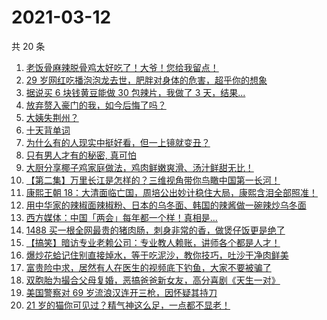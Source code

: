 # 2021-03-12

共 20 条

<!-- BEGIN ZHIHUVIDEO -->
<!-- 最后更新时间 Fri Mar 12 2021 11:16:48 GMT+0800 (China Standard Time) -->
1. [老饭骨麻辣脱骨鸡太好吃了！大爷！您给我留点！](https://www.zhihu.com/zvideo/1353401247546851328)
1. [29 岁网红吃播泡泡龙去世，肥胖对身体的危害，超乎你的想象](https://www.zhihu.com/zvideo/1353487859656019968)
1. [据说买 6 块钱黄豆能做 30 包辣片，我做了 3 天，结果...](https://www.zhihu.com/zvideo/1353296649847046144)
1. [放弃赘入豪门的我，如今后悔了吗？](https://www.zhihu.com/zvideo/1353523908843397120)
1. [大姨失荆州？](https://www.zhihu.com/zvideo/1353413766982377472)
1. [十天背单词](https://www.zhihu.com/zvideo/1353024773597880320)
1. [为什么有的人现实中挺好看，但一上镜就变丑？](https://www.zhihu.com/zvideo/1353432157067534336)
1. [只有男人才有的秘密, 真可怕](https://www.zhihu.com/zvideo/1353300580409028608)
1. [大厨分享椰子鸡家庭做法，鸡肉鲜嫩爽滑、汤汁鲜甜无比！](https://www.zhihu.com/zvideo/1352732472019492864)
1. [【第二集】万里长江是怎样的？三维视角带你鸟瞰中国第一长河！](https://www.zhihu.com/zvideo/1353316303432814592)
1. [康熙王朝 18：大清面临亡国，周培公出妙计稳住大局，康熙含泪全部照准！](https://www.zhihu.com/zvideo/1353394272796942336)
1. [用中华家的辣椒面辣椒粉、日本的乌冬面、韩国的辣酱做一碗辣炒乌冬面](https://www.zhihu.com/zvideo/1353380483531763712)
1. [西方媒体：中国「两会」每年都一个样！真相是…](https://www.zhihu.com/zvideo/1353017856058183680)
1. [1488 买一根全网最贵的猪肉肠，刺身非常的香，做煲仔饭更是绝了](https://www.zhihu.com/zvideo/1352766866847285248)
1. [【搞笑】暗访专业老赖公司：专业教人赖账，讲师各个都是人才！](https://www.zhihu.com/zvideo/1353402591850790912)
1. [爆炒花蛤记住别直接焯水，等于吃泥沙，教你技巧，吐沙干净肉鲜美](https://www.zhihu.com/zvideo/1353275265011949571)
1. [富贵险中求，居然有人在医生的视频底下钓鱼，大家不要被骗了](https://www.zhihu.com/zvideo/1353017570920919041)
1. [双胞胎为撮合父母复婚，恶搞爸爸新女友，高分喜剧《天生一对》](https://www.zhihu.com/zvideo/1352311295308410880)
1. [美国警察对 69 岁流浪汉连开三枪，因怀疑其持刀](https://www.zhihu.com/zvideo/1353048168674926592)
1. [21 岁的猫你可见过？精气神这么足，一点都不显老！](https://www.zhihu.com/zvideo/1352983447628042241)
<!-- END ZHIHUVIDEO -->
